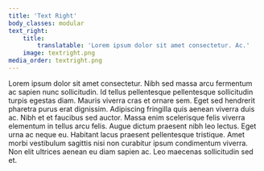 ```yaml
---
title: 'Text Right'
body_classes: modular
text_right:
    title:
        translatable: 'Lorem ipsum dolor sit amet consectetur. Ac.'
    image: textright.png
media_order: textright.png
---
```


Lorem ipsum dolor sit amet consectetur. Nibh sed massa arcu fermentum ac sapien nunc sollicitudin. Id tellus pellentesque pellentesque sollicitudin turpis egestas diam. Mauris viverra cras et ornare sem. Eget sed hendrerit pharetra purus erat dignissim. Adipiscing fringilla quis aenean viverra duis ac. Nibh et et faucibus sed auctor. Massa enim scelerisque felis viverra elementum in tellus arcu felis. Augue dictum praesent nibh leo lectus. Eget urna ac neque eu. Habitant lacus praesent pellentesque tristique. Amet morbi vestibulum sagittis nisi non curabitur ipsum condimentum viverra. Non elit ultrices aenean eu diam sapien ac. Leo maecenas sollicitudin sed et.